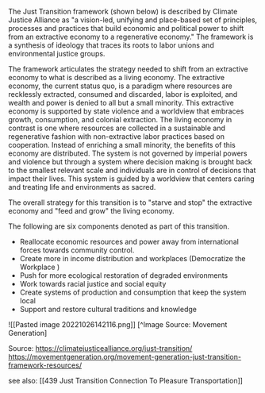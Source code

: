 The Just Transition framework (shown below) is described by Climate Justice Alliance as "a vision-led, unifying and place-based set of principles, processes and practices that build economic and political power to shift from an extractive economy to a regenerative economy." The framework is a synthesis of ideology that traces its roots to labor unions and environmental justice groups. 

The framework articulates the strategy needed to shift from an extractive economy to what is described as a living economy. The extractive economy, the current status quo, is a paradigm where resources are recklessly extracted, consumed and discarded, labor is exploited, and wealth and power is denied to all but a small minority. This extractive economy is supported by state violence and a worldview that embraces growth, consumption, and colonial extraction.  The living economy in contrast is one where resources are collected in a sustainable and regenerative fashion with non-extractive labor practices based on cooperation. Instead of enriching a small minority, the benefits of this economy are distributed. The system is not governed by imperial powers and violence but through a system where decision making is brought back to the smallest relevant scale and individuals are in control of decisions that impact their lives. This system is guided by a worldview that centers caring and treating life and environments as sacred. 

The overall strategy for this transition is to "starve and stop" the extractive economy and "feed and grow" the living economy. 

The following are six components denoted as part of this transition. 
* Reallocate economic resources and power away from international forces towards community control. 
* Create more in income distribution and workplaces (Democratize the Workplace )
* Push for more ecological restoration of degraded environments
* Work towards racial justice and social equity
* Create systems of production and consumption that keep the system local
* Support and restore cultural traditions and knowledge


![[Pasted image 20221026142116.png]]
[^Image Source: Movement Generation]

Source: https://climatejusticealliance.org/just-transition/  
https://movementgeneration.org/movement-generation-just-transition-framework-resources/

see also: [[439 Just Transition Connection To Pleasure Transportation]]